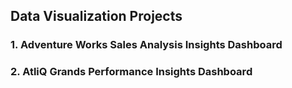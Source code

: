 ## Data Visualization Projects
### 1. Adventure Works Sales Analysis Insights Dashboard
### 2. AtliQ Grands Performance Insights Dashboard
